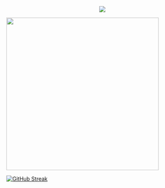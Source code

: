 <p align="center">
<img src="https://capsule-render.vercel.app/api?type=waving&color=timeGradient&height=300&&section=header&text={TITLE}&fontSize=90&fontAlign=50&fontAlignY=30&desc={SUB_TITLE}&descAlign=50&descSize=30&descAlignY=60&animation=twinkling" />
</p>
 

<img align="center" width="400" src="https://github-readme-stats.vercel.app/api?username={GENCO}&theme=transparent&include_all_commits=true&show_icons=true&hide_border=true" />


<a href="https://git.io/streak-stats"><img src="https://streak-stats.demolab.com?user=loveforever330" alt="GitHub Streak" /></a>


<!-- 
<p align="center">
<img src="https://capsule-render.vercel.app/api?type=waving&color=timeGradient&height=300&&section=footer&text={THE END}&fontSize=90&fontAlign=50&fontAlignY=70&desc={Done is Better Than Perfect!}&descAlign=50&descSize=30&descAlignY=40&animation=twinkling" />
</p> -->